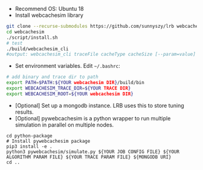 * Recommend OS: Ubuntu 18
* Install webcachesim library
```bash
git clone --recurse-submodules https://github.com/sunnyszy/lrb webcachesim
cd webcachesim
./script/install.sh
# test
./build/webcachesim_cli
#output: webcachesim_cli traceFile cacheType cacheSize [--param=value]
```
* Set environment variables. Edit `~/.bashrc`:
```bash
# add binary and trace dir to path
export PATH=$PATH:${YOUR webcachesim DIR}/build/bin
export WEBCACHESIM_TRACE_DIR=${YOUR TRACE DIR}
export WEBCACHESIM_ROOT=${YOUR webcachesim DIR}
```
* [Optional] Set up a mongodb instance. LRB uses this to store tuning results.
* [Optional] pywebcachesim is a python wrapper to run multiple simulation in parallel on multiple nodes.
```shell script
cd python-package
# Install pywebcachesim package
pip3 install -e .
python3 pywebcachesim/simulate.py ${YOUR JOB CONFIG FILE} ${YOUR ALGORITHM PARAM FILE} ${YOUR TRACE PARAM FILE} ${MONGODB URI}
cd ..
```
